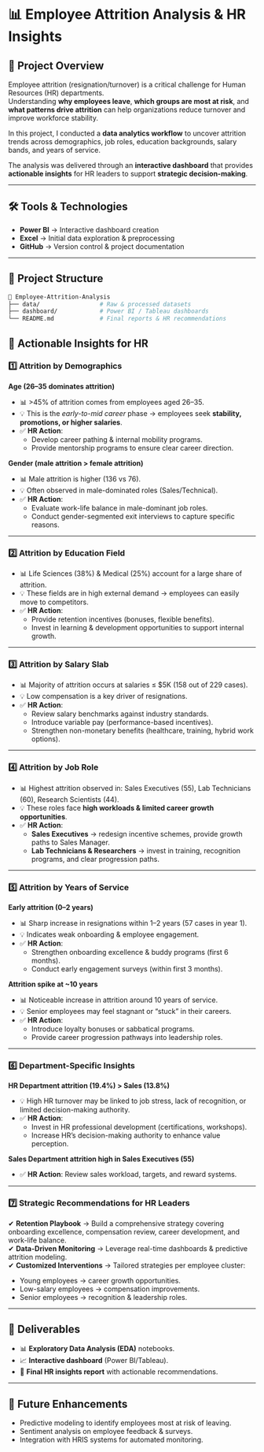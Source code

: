 
# 📊 Employee Attrition Analysis & HR Insights

## 📌 Project Overview
Employee attrition (resignation/turnover) is a critical challenge for Human Resources (HR) departments.  
Understanding **why employees leave**, **which groups are most at risk**, and **what patterns drive attrition** can help organizations reduce turnover and improve workforce stability.  

In this project, I conducted a **data analytics workflow** to uncover attrition trends across demographics, job roles, education backgrounds, salary bands, and years of service.  

The analysis was delivered through an **interactive dashboard** that provides **actionable insights** for HR leaders to support **strategic decision-making**.  

---

## 🛠️ Tools & Technologies
- **Power BI** → Interactive dashboard creation  
- **Excel** → Initial data exploration & preprocessing  
- **GitHub** → Version control & project documentation  

---

## 📂 Project Structure
```bash
📁 Employee-Attrition-Analysis
├── data/                 # Raw & processed datasets
├── dashboard/            # Power BI / Tableau dashboards
└── README.md             # Final reports & HR recommendations
```

## 🎯 Actionable Insights for HR

### 1️⃣ Attrition by Demographics  

**Age (26–35 dominates attrition)**  
- 📊 >45% of attrition comes from employees aged 26–35.  
- 💡 This is the *early-to-mid career* phase → employees seek **stability, promotions, or higher salaries**.  
- ✅ **HR Action**:  
  - Develop career pathing & internal mobility programs.  
  - Provide mentorship programs to ensure clear career direction.  

**Gender (male attrition > female attrition)**  
- 📊 Male attrition is higher (136 vs 76).  
- 💡 Often observed in male-dominated roles (Sales/Technical).  
- ✅ **HR Action**:  
  - Evaluate work-life balance in male-dominant job roles.  
  - Conduct gender-segmented exit interviews to capture specific reasons.  

---

### 2️⃣ Attrition by Education Field  
- 📊 Life Sciences (38%) & Medical (25%) account for a large share of attrition.  
- 💡 These fields are in high external demand → employees can easily move to competitors.  
- ✅ **HR Action**:  
  - Provide retention incentives (bonuses, flexible benefits).  
  - Invest in learning & development opportunities to support internal growth.  

---

### 3️⃣ Attrition by Salary Slab  
- 📊 Majority of attrition occurs at salaries ≤ $5K (158 out of 229 cases).  
- 💡 Low compensation is a key driver of resignations.  
- ✅ **HR Action**:  
  - Review salary benchmarks against industry standards.  
  - Introduce variable pay (performance-based incentives).  
  - Strengthen non-monetary benefits (healthcare, training, hybrid work options).  

---

### 4️⃣ Attrition by Job Role  
- 📊 Highest attrition observed in: Sales Executives (55), Lab Technicians (60), Research Scientists (44).  
- 💡 These roles face **high workloads & limited career growth opportunities**.  
- ✅ **HR Action**:  
  - **Sales Executives** → redesign incentive schemes, provide growth paths to Sales Manager.  
  - **Lab Technicians & Researchers** → invest in training, recognition programs, and clear progression paths.  

---

### 5️⃣ Attrition by Years of Service  

**Early attrition (0–2 years)**  
- 📊 Sharp increase in resignations within 1–2 years (57 cases in year 1).  
- 💡 Indicates weak onboarding & employee engagement.  
- ✅ **HR Action**:  
  - Strengthen onboarding excellence & buddy programs (first 6 months).  
  - Conduct early engagement surveys (within first 3 months).  

**Attrition spike at ~10 years**  
- 📊 Noticeable increase in attrition around 10 years of service.  
- 💡 Senior employees may feel stagnant or “stuck” in their careers.  
- ✅ **HR Action**:  
  - Introduce loyalty bonuses or sabbatical programs.  
  - Provide career progression pathways into leadership roles.  

---

### 6️⃣ Department-Specific Insights  

**HR Department attrition (19.4%) > Sales (13.8%)**  
- 💡 High HR turnover may be linked to job stress, lack of recognition, or limited decision-making authority.  
- ✅ **HR Action**:  
  - Invest in HR professional development (certifications, workshops).  
  - Increase HR’s decision-making authority to enhance value perception.  

**Sales Department attrition high in Sales Executives (55)**  
- ✅ **HR Action**: Review sales workload, targets, and reward systems.  

---

### 7️⃣ Strategic Recommendations for HR Leaders  
✔ **Retention Playbook** → Build a comprehensive strategy covering onboarding excellence, compensation review, career development, and work-life balance.  
✔ **Data-Driven Monitoring** → Leverage real-time dashboards & predictive attrition modeling.  
✔ **Customized Interventions** → Tailored strategies per employee cluster:  
- Young employees → career growth opportunities.  
- Low-salary employees → compensation improvements.  
- Senior employees → recognition & leadership roles.  

---

## 📌 Deliverables  
- 📊 **Exploratory Data Analysis (EDA)** notebooks.  
- 📈 **Interactive dashboard** (Power BI/Tableau).  
- 📑 **Final HR insights report** with actionable recommendations.  

---

## 🚀 Future Enhancements  
- Predictive modeling to identify employees most at risk of leaving.  
- Sentiment analysis on employee feedback & surveys.  
- Integration with HRIS systems for automated monitoring.  
